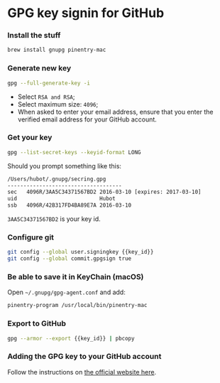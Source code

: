 # GPG key signin for GitHub

### Install the stuff
```bash
brew install gnupg pinentry-mac
```

### Generate new key
```bash
gpg --full-generate-key -i
```
- Select `RSA and RSA`;
- Select maximum size: `4096`;
- When asked to enter your email address, ensure that you enter the verified email address for your GitHub account.

### Get your key
```bash
gpg --list-secret-keys --keyid-format LONG
```

Should you prompt something like this:
```bash
/Users/hubot/.gnupg/secring.gpg
------------------------------------
sec   4096R/3AA5C34371567BD2 2016-03-10 [expires: 2017-03-10]
uid                          Hubot 
ssb   4096R/42B317FD4BA89E7A 2016-03-10
```
`3AA5C34371567BD2` is your key id.

### Configure git
```bash
git config --global user.signingkey {{key_id}}
git config --global commit.gpgsign true
```

### Be able to save it in KeyChain (macOS)
Open `~/.gnupg/gpg-agent.conf` and add:
```bash
pinentry-program /usr/local/bin/pinentry-mac
```

### Export to GitHub
```bash
gpg --armor --export {{key_id}} | pbcopy
```

### Adding the GPG key to your GitHub account
Follow the instructions on [the official website here](https://help.github.com/articles/adding-a-new-gpg-key-to-your-github-account/).